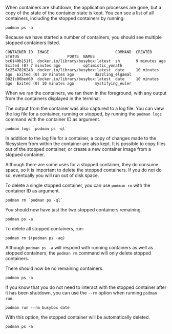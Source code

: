 When containers are shutdown, the application processes are gone, but a copy of the state of the container state is kept. You can see a list of all containers, including the stopped containers by running:

```execute
podman ps -a
```

Because we have started a number of containers, you should see multiple stopped containers listed.

```
CONTAINER ID  IMAGE                             COMMAND  CREATED         STATUS                     PORTS  NAMES
bc6140b151f1  docker.io/library/busybox:latest  sh       9 minutes ago   Exited (0) 7 minutes ago          optimistic_yonath
5c2547826248  docker.io/library/busybox:latest  date     10 minutes ago  Exited (0) 10 minutes ago         dazzling_elgamal
0821c06bed60  docker.io/library/busybox:latest  date     10 minutes ago  Exited (0) 10 minutes ago         mystifying_euler
```

When we ran the containers, we ran them in the foreground, with any output from the containers displayed in the terminal.

The output from the container was also captured to a log file. You can view the log file for a container, running or stopped, by running the `podman logs` command with the container ID as argument.

```execute
podman logs `podman ps -ql`
```

In addition to the log file for a container, a copy of changes made to the filesystem from within the container are also kept. It is possible to copy files out of the stopped container, or create a new container image from a stopped container.

Although there are some uses for a stopped container, they do consume space, so it is important to delete the stopped containers. If you do not do so, eventually you will run out of disk space.

To delete a single stopped container, you can use `podman rm` with the container ID as argument.

```execute
podman rm `podman ps -ql`
```

You should now have just the two stopped containers remaining.

```execute
podman ps -a
```

To delete all stopped containers, run:

```execute
podman rm $(podman ps -aq)
```

Although `podman ps -a` will respond with running containers as well as stopped containers, the `podman rm` command will only delete stopped containers.

There should now be no remaining containers.

```execute
podman ps -a
```

If you know that you do not need to interact with the stopped container after it has been shutdown, you can use the `--rm` option when running `podman run`.

```execute
podman run --rm busybox date
```

With this option, the stopped container will be automatically deleted.

```execute
podman ps -a
```
